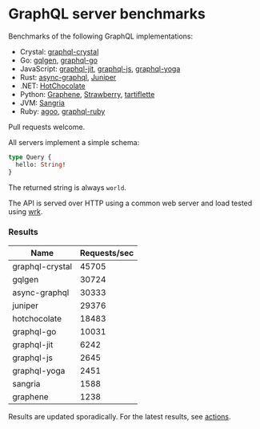# GraphQL server benchmarks

Benchmarks of the following GraphQL implementations:

* Crystal: [graphql-crystal](https://github.com/graphql-crystal/graphql)
* Go: [gqlgen](https://github.com/99designs/gqlgen), [graphql-go](https://github.com/graphql-go/graphql)
* JavaScript: [graphql-jit](https://github.com/zalando-incubator/graphql-jit), [graphql-js](https://github.com/graphql/graphql-js), [graphql-yoga](https://github.com/dotansimha/graphql-yoga)
* Rust: [async-graphql](https://github.com/async-graphql/async-graphql), [Juniper](https://github.com/graphql-rust/juniper)
* .NET: [HotChocolate](https://github.com/ChilliCream/hotchocolate)
* Python: [Graphene](https://github.com/graphql-python/graphene), [Strawberry](https://github.com/strawberry-graphql/strawberry), [tartiflette](https://github.com/tartiflette/tartiflette)
* JVM: [Sangria](https://github.com/sangria-graphql/sangria)
* Ruby: [agoo](https://github.com/ohler55/agoo), [graphql-ruby](https://graphql-ruby.org/)

Pull requests welcome.

All servers implement a simple schema:

```graphql
type Query {
  hello: String!
}
```

The returned string is always `world`.

The API is served over HTTP using a common web server and load tested using [wrk](https://github.com/wg/wrk).

### Results

| Name            | Requests/sec |
|-----------------|--------------|
| graphql-crystal | 45705        |
| gqlgen          | 30724        |
| async-graphql   | 30333        |
| juniper         | 29376        |
| hotchocolate    | 18483        |
| graphql-go      | 10031        |
| graphql-jit     | 6242         |
| graphql-js      | 2645         |
| graphql-yoga    | 2451         |
| sangria         | 1588         |
| graphene        | 1238         |

Results are updated sporadically. For the latest results, see [actions](https://github.com/graphql-crystal/benchmarks/actions).
